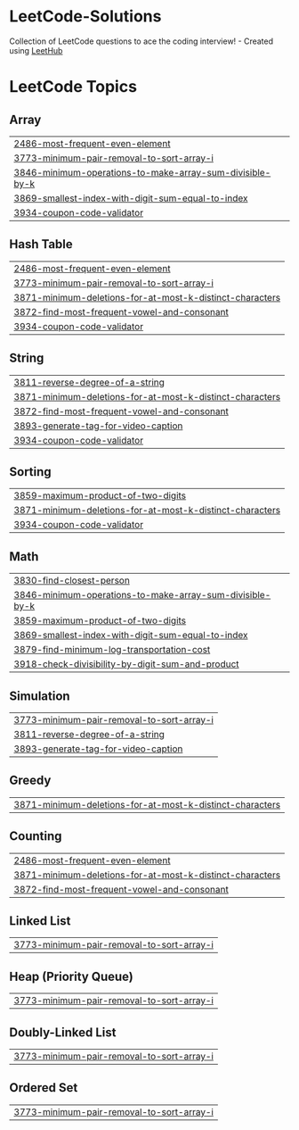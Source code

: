 # LeetCode-Solutions
Collection of LeetCode questions to ace the coding interview! - Created using [LeetHub](https://github.com/QasimWani/LeetHub)

<!---LeetCode Topics Start-->
# LeetCode Topics
## Array
|  |
| ------- |
| [2486-most-frequent-even-element](https://github.com/iamgaurav2233/LeetCode-Solutions/tree/master/2486-most-frequent-even-element) |
| [3773-minimum-pair-removal-to-sort-array-i](https://github.com/iamgaurav2233/LeetCode-Solutions/tree/master/3773-minimum-pair-removal-to-sort-array-i) |
| [3846-minimum-operations-to-make-array-sum-divisible-by-k](https://github.com/iamgaurav2233/LeetCode-Solutions/tree/master/3846-minimum-operations-to-make-array-sum-divisible-by-k) |
| [3869-smallest-index-with-digit-sum-equal-to-index](https://github.com/iamgaurav2233/LeetCode-Solutions/tree/master/3869-smallest-index-with-digit-sum-equal-to-index) |
| [3934-coupon-code-validator](https://github.com/iamgaurav2233/LeetCode-Solutions/tree/master/3934-coupon-code-validator) |
## Hash Table
|  |
| ------- |
| [2486-most-frequent-even-element](https://github.com/iamgaurav2233/LeetCode-Solutions/tree/master/2486-most-frequent-even-element) |
| [3773-minimum-pair-removal-to-sort-array-i](https://github.com/iamgaurav2233/LeetCode-Solutions/tree/master/3773-minimum-pair-removal-to-sort-array-i) |
| [3871-minimum-deletions-for-at-most-k-distinct-characters](https://github.com/iamgaurav2233/LeetCode-Solutions/tree/master/3871-minimum-deletions-for-at-most-k-distinct-characters) |
| [3872-find-most-frequent-vowel-and-consonant](https://github.com/iamgaurav2233/LeetCode-Solutions/tree/master/3872-find-most-frequent-vowel-and-consonant) |
| [3934-coupon-code-validator](https://github.com/iamgaurav2233/LeetCode-Solutions/tree/master/3934-coupon-code-validator) |
## String
|  |
| ------- |
| [3811-reverse-degree-of-a-string](https://github.com/iamgaurav2233/LeetCode-Solutions/tree/master/3811-reverse-degree-of-a-string) |
| [3871-minimum-deletions-for-at-most-k-distinct-characters](https://github.com/iamgaurav2233/LeetCode-Solutions/tree/master/3871-minimum-deletions-for-at-most-k-distinct-characters) |
| [3872-find-most-frequent-vowel-and-consonant](https://github.com/iamgaurav2233/LeetCode-Solutions/tree/master/3872-find-most-frequent-vowel-and-consonant) |
| [3893-generate-tag-for-video-caption](https://github.com/iamgaurav2233/LeetCode-Solutions/tree/master/3893-generate-tag-for-video-caption) |
| [3934-coupon-code-validator](https://github.com/iamgaurav2233/LeetCode-Solutions/tree/master/3934-coupon-code-validator) |
## Sorting
|  |
| ------- |
| [3859-maximum-product-of-two-digits](https://github.com/iamgaurav2233/LeetCode-Solutions/tree/master/3859-maximum-product-of-two-digits) |
| [3871-minimum-deletions-for-at-most-k-distinct-characters](https://github.com/iamgaurav2233/LeetCode-Solutions/tree/master/3871-minimum-deletions-for-at-most-k-distinct-characters) |
| [3934-coupon-code-validator](https://github.com/iamgaurav2233/LeetCode-Solutions/tree/master/3934-coupon-code-validator) |
## Math
|  |
| ------- |
| [3830-find-closest-person](https://github.com/iamgaurav2233/LeetCode-Solutions/tree/master/3830-find-closest-person) |
| [3846-minimum-operations-to-make-array-sum-divisible-by-k](https://github.com/iamgaurav2233/LeetCode-Solutions/tree/master/3846-minimum-operations-to-make-array-sum-divisible-by-k) |
| [3859-maximum-product-of-two-digits](https://github.com/iamgaurav2233/LeetCode-Solutions/tree/master/3859-maximum-product-of-two-digits) |
| [3869-smallest-index-with-digit-sum-equal-to-index](https://github.com/iamgaurav2233/LeetCode-Solutions/tree/master/3869-smallest-index-with-digit-sum-equal-to-index) |
| [3879-find-minimum-log-transportation-cost](https://github.com/iamgaurav2233/LeetCode-Solutions/tree/master/3879-find-minimum-log-transportation-cost) |
| [3918-check-divisibility-by-digit-sum-and-product](https://github.com/iamgaurav2233/LeetCode-Solutions/tree/master/3918-check-divisibility-by-digit-sum-and-product) |
## Simulation
|  |
| ------- |
| [3773-minimum-pair-removal-to-sort-array-i](https://github.com/iamgaurav2233/LeetCode-Solutions/tree/master/3773-minimum-pair-removal-to-sort-array-i) |
| [3811-reverse-degree-of-a-string](https://github.com/iamgaurav2233/LeetCode-Solutions/tree/master/3811-reverse-degree-of-a-string) |
| [3893-generate-tag-for-video-caption](https://github.com/iamgaurav2233/LeetCode-Solutions/tree/master/3893-generate-tag-for-video-caption) |
## Greedy
|  |
| ------- |
| [3871-minimum-deletions-for-at-most-k-distinct-characters](https://github.com/iamgaurav2233/LeetCode-Solutions/tree/master/3871-minimum-deletions-for-at-most-k-distinct-characters) |
## Counting
|  |
| ------- |
| [2486-most-frequent-even-element](https://github.com/iamgaurav2233/LeetCode-Solutions/tree/master/2486-most-frequent-even-element) |
| [3871-minimum-deletions-for-at-most-k-distinct-characters](https://github.com/iamgaurav2233/LeetCode-Solutions/tree/master/3871-minimum-deletions-for-at-most-k-distinct-characters) |
| [3872-find-most-frequent-vowel-and-consonant](https://github.com/iamgaurav2233/LeetCode-Solutions/tree/master/3872-find-most-frequent-vowel-and-consonant) |
## Linked List
|  |
| ------- |
| [3773-minimum-pair-removal-to-sort-array-i](https://github.com/iamgaurav2233/LeetCode-Solutions/tree/master/3773-minimum-pair-removal-to-sort-array-i) |
## Heap (Priority Queue)
|  |
| ------- |
| [3773-minimum-pair-removal-to-sort-array-i](https://github.com/iamgaurav2233/LeetCode-Solutions/tree/master/3773-minimum-pair-removal-to-sort-array-i) |
## Doubly-Linked List
|  |
| ------- |
| [3773-minimum-pair-removal-to-sort-array-i](https://github.com/iamgaurav2233/LeetCode-Solutions/tree/master/3773-minimum-pair-removal-to-sort-array-i) |
## Ordered Set
|  |
| ------- |
| [3773-minimum-pair-removal-to-sort-array-i](https://github.com/iamgaurav2233/LeetCode-Solutions/tree/master/3773-minimum-pair-removal-to-sort-array-i) |
<!---LeetCode Topics End-->